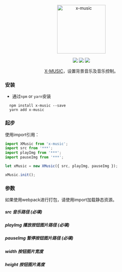 <p align="center"><img width="160" src="https://ws2.sinaimg.cn/large/006tNbRwly1fy2srzbjagj308w06xaco.jpg" alt="x-music"></p>

<p align="center">
  <img src="https://img.shields.io/jenkins/s/https/jenkins.qa.ubuntu.com/view/Precise/view/All%20Precise/job/precise-desktop-amd64_default.svg">
  <img src="https://img.shields.io/badge/npm-v1.0.1-blue.svg">
  <img src="https://img.shields.io/github/license/mashape/apistatus.svg">
</p>

<p align="center">
  <a href="https://github.com/codexu/x-touch">X-MUSIC</a>，设置背景音乐及音乐控制。
</p>

### 安装

- 通过`npm` or `yarn`安装

```
  npm install x-music --save
  yarn add x-music
```

### 起步

使用import引用：

``` javascript
import XMusic from 'x-music';
import src from '***';
import playImg from '***';
import pauseImg from '***';

let xMusic = new XMusic({ src, playImg, pauseImg });

xMusic.init();
```

### 参数

如果使用webpack进行打包，请使用import加载静态资源。

##### src 音乐路径 (必填)

##### playImg 播放按钮图片路径 (必填)

##### pauseImg 暂停按钮图片路径 (必填)

##### width 按钮图片宽度

##### height 按钮图片高度


